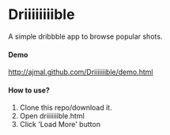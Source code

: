 Driiiiiiiible
=============

A simple dribbble app to browse popular shots.

#### Demo
http://ajmal.github.com/Driiiiiiible/demo.html

#### How to use?
1. Clone this repo/download it.
2. Open driiiiiiible.html
3. Click 'Load More' button
